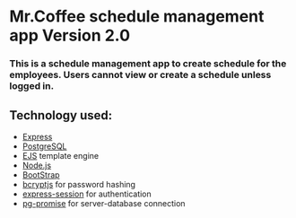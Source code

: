 # Mr.Coffee schedule management app Version 2.0

### This is a schedule management app to create schedule for the employees. Users cannot view or create a schedule unless logged in.

## Technology used:

- [Express]("http://expressjs.com/")
- [PostgreSQL]("https://www.postgresql.org/")
- [EJS]("https://ejs.co/") template engine
- [Node.js]("https://nodejs.org/en/")
- [BootStrap]("https://getbootstrap.com/")
- [bcryptjs]("https://www.npmjs.com/") for password hashing
- [express-session]("https://www.npmjs.com/") for authentication
- [pg-promise]("https://www.npmjs.com/") for server-database connection
